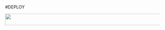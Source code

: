 #DEPLOY

<p align="center"><a href="https://heroku.com/deploy?template=https://github.com/Anixdev/catxuserbot"> <img src="https://img.shields.io/badge/Deploy%20To%20Heroku-orange?style=for-the-badge&logo=heroku" width="520" height="38.45"/></a></p>
